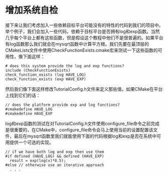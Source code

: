 # 增加系统自检

接下来让我们考虑加入一些依赖目标平台可能没有的特性的代码到我们的项目中。举个例子，我们会加入一些代码，依赖于目标平台是否拥有log和exp函数。当然几乎每个平台上都有这些函数，但是假设这个教程中他们不是很普遍的。如果平台有log函数那么我们就会在mysqrt函数中计算平方根。我们先要在最顶层的CMakeLists文件中使用CheckFunctionExists.cmake宏来测试一下这些函数的可用性，像下面这样：
```
# does this system provide the log and exp functions?
include (CheckFunctionExists)
check_function_exists (log HAVE_LOG)
check_function_exists (exp HAVE_EXP)

```
然后我们像下面这样修改TutorialConfig.h文件来定义那些值，如果CMake在平台上找到它们的话：
```
// does the platform provide exp and log functions?
#cmakedefine HAVE_LOG
#cmakedefine HAVE_EXP
```
log和exp函数的测试在对TutorialConfig.h文件使用configure_file命令之前完成是很重要的，在CMake中，configure_file命令会马上使用当前的设置配置该文件，最后在mysqrt函数里我们就能使用下面的代码根据log和exp是否在系统中可用提供一个可选的实现。
```
// if we have both log and exp then use them
#if defined (HAVE_LOG) && defined (HAVE_EXP)
  result = exp(log(x)*0.5);
#else // otherwise use an iterative approach
  . . .
```
